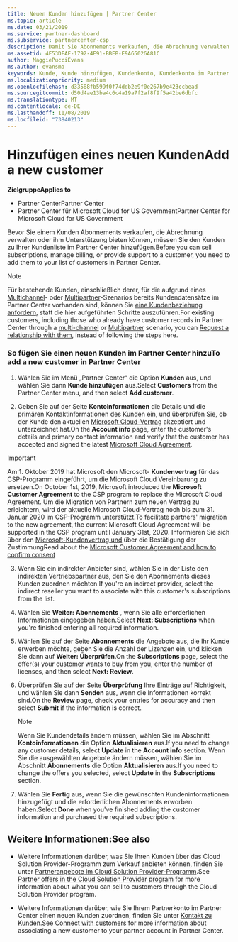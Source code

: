 ```yaml
---
title: Neuen Kunden hinzufügen | Partner Center
ms.topic: article
ms.date: 03/21/2019
ms.service: partner-dashboard
ms.subservice: partnercenter-csp
description: Damit Sie Abonnements verkaufen, die Abrechnung verwalten oder Support bereitstellen können, müssen Sie einen Datensatz für den Kunden in Partner Center erstellen.
ms.assetid: 4F53DFAF-1792-4E91-BBEB-E9A65026A81C
author: MaggiePucciEvans
ms.author: evansma
keywords: Kunde, Kunde hinzufügen, Kundenkonto, Kundenkonto im Partner Center, Kunden, Kunden hinzufügen, Kundenkonto erstellen
ms.localizationpriority: medium
ms.openlocfilehash: d33588fb599f0f74ddb2e9f0e267b9e423ccbead
ms.sourcegitcommit: d50d4ae13ba4c6c4a19a7f2af8f9f5a42be6dbfc
ms.translationtype: MT
ms.contentlocale: de-DE
ms.lasthandoff: 11/08/2019
ms.locfileid: "73840213"
---
```

# <a name="add-a-new-customer"></a><span data-ttu-id="a411c-104">Hinzufügen eines neuen Kunden</span><span class="sxs-lookup"><span data-stu-id="a411c-104">Add a new customer</span></span>

<span data-ttu-id="a411c-105">**Zielgruppe**</span><span class="sxs-lookup"><span data-stu-id="a411c-105">**Applies to**</span></span>

-  <span data-ttu-id="a411c-106">Partner Center</span><span class="sxs-lookup"><span data-stu-id="a411c-106">Partner Center</span></span>
-  <span data-ttu-id="a411c-107">Partner Center für Microsoft Cloud for US Government</span><span class="sxs-lookup"><span data-stu-id="a411c-107">Partner Center for Microsoft Cloud for US Government</span></span>

<span data-ttu-id="a411c-108">Bevor Sie einem Kunden Abonnements verkaufen, die Abrechnung verwalten oder ihm Unterstützung bieten können, müssen Sie den Kunden zu Ihrer Kundenliste im Partner Center hinzufügen.</span><span class="sxs-lookup"><span data-stu-id="a411c-108">Before you can sell subscriptions, manage billing, or provide support to a customer, you need to add them to your list of customers in Partner  Center.</span></span>

>[!NOTE]
><span data-ttu-id="a411c-109">Für bestehende Kunden, einschließlich derer, für die aufgrund eines [Multichannel](multichannel.md)- oder [Multipartner](multipartner.md)-Szenarios bereits Kundendatensätze im Partner Center vorhanden sind, können Sie [eine Kundenbeziehung anfordern](request-a-relationship-with-a-customer.md), statt die hier aufgeführten Schritte auszuführen.</span><span class="sxs-lookup"><span data-stu-id="a411c-109">For existing customers, including those who already have customer records in Partner Center through a [multi-channel](multichannel.md) or [Multipartner](multipartner.md) scenario, you can [Request a relationship with them](request-a-relationship-with-a-customer.md), instead of following the steps here.</span></span>

### <a name="to-add-a-new-customer-in-partner-center"></a><span data-ttu-id="a411c-110">So fügen Sie einen neuen Kunden im Partner Center hinzu</span><span class="sxs-lookup"><span data-stu-id="a411c-110">To add a new customer in Partner Center</span></span>

1. <span data-ttu-id="a411c-111">Wählen Sie im Menü „Partner Center“ die Option **Kunden** aus, und wählen Sie dann **Kunde hinzufügen** aus.</span><span class="sxs-lookup"><span data-stu-id="a411c-111">Select **Customers** from the Partner Center menu, and then select **Add customer**.</span></span>

2. <span data-ttu-id="a411c-112">Geben Sie auf der Seite **Kontoinformationen** die Details und die primären Kontaktinformationen des Kunden ein, und überprüfen Sie, ob der Kunde den aktuellen [Microsoft Cloud-Vertrag](agreements.md) akzeptiert und unterzeichnet hat.</span><span class="sxs-lookup"><span data-stu-id="a411c-112">On the **Account info** page, enter the customer's details and primary contact information and verify that the customer has accepted and signed the latest [Microsoft Cloud Agreement](agreements.md).</span></span>

>[!IMPORTANT] 
> <span data-ttu-id="a411c-113">Am 1. Oktober 2019 hat Microsoft den Microsoft- **Kundenvertrag** für das CSP-Programm eingeführt, um die Microsoft Cloud Vereinbarung zu ersetzen.</span><span class="sxs-lookup"><span data-stu-id="a411c-113">On October 1st, 2019, Microsoft introduced the **Microsoft Customer Agreement** to the CSP program to replace the Microsoft Cloud Agreement.</span></span> <span data-ttu-id="a411c-114">Um die Migration von Partnern zum neuen Vertrag zu erleichtern, wird der aktuelle Microsoft Cloud-Vertrag noch bis zum 31. Januar 2020 im CSP-Programm unterstützt.</span><span class="sxs-lookup"><span data-stu-id="a411c-114">To facilitate partners' migration to the new agreement, the current Microsoft Cloud Agreement will be supported in the CSP program until January 31st, 2020.</span></span> <span data-ttu-id="a411c-115">Informieren Sie sich über den [Microsoft-Kundenvertrag und](confirm-customer-consent.md) über die Bestätigung der Zustimmung</span><span class="sxs-lookup"><span data-stu-id="a411c-115">Read about the [Microsoft Customer Agreement and how to confirm consent](confirm-customer-consent.md)</span></span>
  
3. <span data-ttu-id="a411c-116">Wenn Sie ein indirekter Anbieter sind, wählen Sie in der Liste den indirekten Vertriebspartner aus, den Sie den Abonnements dieses Kunden zuordnen möchten.</span><span class="sxs-lookup"><span data-stu-id="a411c-116">If you're an indirect provider, select the indirect reseller you want to associate with this customer's subscriptions from the list.</span></span>

4. <span data-ttu-id="a411c-117">Wählen Sie **Weiter: Abonnements** , wenn Sie alle erforderlichen Informationen eingegeben haben.</span><span class="sxs-lookup"><span data-stu-id="a411c-117">Select **Next: Subscriptions** when you're finished entering all required information.</span></span>

5. <span data-ttu-id="a411c-118">Wählen Sie auf der Seite **Abonnements** die Angebote aus, die Ihr Kunde erwerben möchte, geben Sie die Anzahl der Lizenzen ein, und klicken Sie dann auf **Weiter: Überprüfen**.</span><span class="sxs-lookup"><span data-stu-id="a411c-118">On the **Subscriptions** page, select the offer(s) your customer wants to buy from you, enter the number of licenses, and then select **Next: Review**.</span></span>

6. <span data-ttu-id="a411c-119">Überprüfen Sie auf der Seite **Überprüfung** Ihre Einträge auf Richtigkeit, und wählen Sie dann **Senden** aus, wenn die Informationen korrekt sind.</span><span class="sxs-lookup"><span data-stu-id="a411c-119">On the **Review** page, check your entries for accuracy and then select **Submit** if the information is correct.</span></span>

    >[!NOTE]
    ><span data-ttu-id="a411c-120">Wenn Sie Kundendetails ändern müssen, wählen Sie im Abschnitt **Kontoinformationen** die Option **Aktualisieren** aus.</span><span class="sxs-lookup"><span data-stu-id="a411c-120">If you need to change any customer details, select **Update** in the **Account info** section.</span></span> <span data-ttu-id="a411c-121">Wenn Sie die ausgewählten Angebote ändern müssen, wählen Sie im Abschnitt **Abonnements** die Option **Aktualisieren** aus.</span><span class="sxs-lookup"><span data-stu-id="a411c-121">If you need to change the offers you selected, select **Update** in the **Subscriptions** section.</span></span>

7. <span data-ttu-id="a411c-122">Wählen Sie **Fertig** aus, wenn Sie die gewünschten Kundeninformationen hinzugefügt und die erforderlichen Abonnements erworben haben.</span><span class="sxs-lookup"><span data-stu-id="a411c-122">Select **Done** when you've finished adding the customer information and purchased the required subscriptions.</span></span>

## <a name="see-also"></a><span data-ttu-id="a411c-123">Weitere Informationen:</span><span class="sxs-lookup"><span data-stu-id="a411c-123">See also</span></span>

- <span data-ttu-id="a411c-124">Weitere Informationen darüber, was Sie Ihren Kunden über das Cloud Solution Provider-Programm zum Verkauf anbieten können, finden Sie unter [Partnerangebote im Cloud Solution Provider-Programm](csp-offers.md).</span><span class="sxs-lookup"><span data-stu-id="a411c-124">See [Partner offers in the Cloud Solution Provider program](csp-offers.md) for more information about what you can sell to customers through the Cloud Solution Provider program.</span></span>

- <span data-ttu-id="a411c-125">Weitere Informationen darüber, wie Sie Ihrem Partnerkonto im Partner Center einen neuen Kunden zuordnen, finden Sie unter [Kontakt zu Kunden](customer-accounts.md).</span><span class="sxs-lookup"><span data-stu-id="a411c-125">See [Connect with customers](customer-accounts.md) for more information about associating a new customer to your partner account in Partner Center.</span></span>